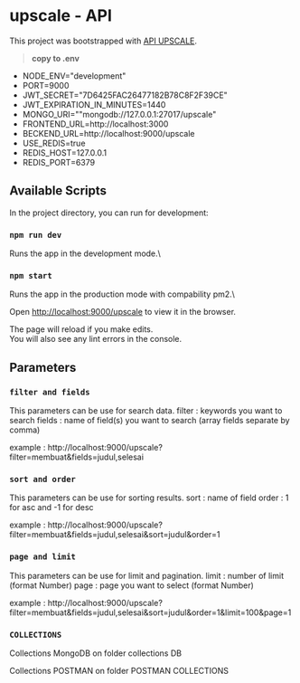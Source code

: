 # upscale - API

This project was bootstrapped with [API UPSCALE](https://github.com/hektahendrapriana/upscale).

> **copy to .env**

*   NODE_ENV="development"
*   PORT=9000
*   JWT_SECRET="7D6425FAC26477182B78C8F2F39CE"
*   JWT_EXPIRATION_IN_MINUTES=1440
*   MONGO_URI=""mongodb://127.0.0.1:27017/upscale"
*   FRONTEND_URL=http://localhost:3000
*   BECKEND_URL=http://localhost:9000/upscale
*   USE_REDIS=true
*   REDIS_HOST=127.0.0.1
*   REDIS_PORT=6379


## Available Scripts

In the project directory, you can run for development:

### `npm run dev`

Runs the app in the development mode.\

### `npm start`

Runs the app in the production mode with compability pm2.\


Open [http://localhost:9000/upscale](http://localhost:9000/upscale) to view it in the browser.

The page will reload if you make edits.\
You will also see any lint errors in the console.

## Parameters

### `filter and fields`
This parameters can be use for search data.
filter : keywords you want to search
fields : name of field(s) you want to search (array fields separate by comma)

example : http://localhost:9000/upscale?filter=membuat&fields=judul,selesai

### `sort and order`
This parameters can be use for sorting results.
sort : name of field
order : 1 for asc and -1 for desc

example : http://localhost:9000/upscale?filter=membuat&fields=judul,selesai&sort=judul&order=1

### `page and limit`
This parameters can be use for limit and pagination.
limit : number of limit (format Number)
page : page you want to select (format Number)

example : http://localhost:9000/upscale?filter=membuat&fields=judul,selesai&sort=judul&order=1&limit=100&page=1


### `COLLECTIONS`
Collections MongoDB on folder collections DB

Collections POSTMAN on folder POSTMAN COLLECTIONS
